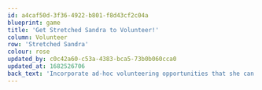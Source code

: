 ```yaml
---
id: a4caf50d-3f36-4922-b801-f8d43cf2c04a
blueprint: game
title: 'Get Stretched Sandra to Volunteer!'
column: Volunteer
row: 'Stretched Sandra'
colour: rose
updated_by: c0c42a60-c53a-4383-bca5-73b0b060cca0
updated_at: 1682526706
back_text: 'Incorporate ad-hoc volunteering opportunities that she can dip in and out of'
---
```

